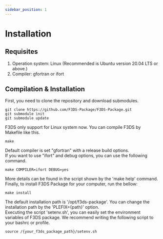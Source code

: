 ```yaml
---
sidebar_position: 1
---
```


# Installation

## Requisites

1. Operation system: Linux (Recommended is Ubuntu version 20.04 LTS or above.)
2. Compiler: gfortran or ifort

## Compilation & Installation

First, you need to clone the repository and download submodules.

```:shell
git clone https://github.com/F3DS-Package/F3DS-Package.git
git submodule init
git submodule update
```

F3DS only support for Linux system now. You can compile F3DS by Makefile like this.

```:shell
make
```

Default compiler is set "gfortran" with a release build options.  
If you want to use "ifort" and debug options, you can use the following command.

```:shell
make COMPILER=ifort DEBUG=yes
```

More details can be found in the script shown by the 'make help' command.  
Finally, to install F3DS Package for your computer, run the bellow:

```:shell
make install
```
The default installation path is '/opt/f3ds-package'. You can change the installation path by the 'PLEFIX={path}' option.   
Executing the script 'setenv.sh', you can easily set the environment variables of F3DS package.
We recommend writing the following script to your bashrc or profile.

```
source /{your_f3ds_package_path}/setenv.sh
```
